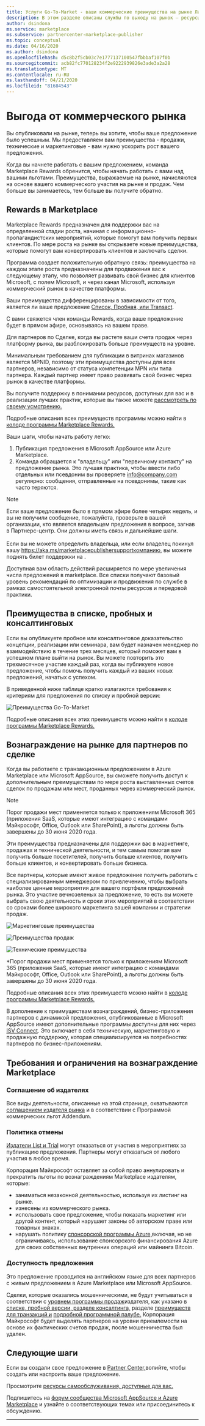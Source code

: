 ```yaml
---
title: Услуги Go-To-Market - ваши коммерческие преимущества на рынке Лазурный рынок
description: В этом разделе описаны службы по выходу на рынок — ресурсы Майкрософт, которые издатели могут использовать.
author: dsindona
ms.service: marketplace
ms.subservice: partnercenter-marketplace-publisher
ms.topic: conceptual
ms.date: 04/16/2020
ms.author: dsindona
ms.openlocfilehash: d5c8b2f5cb03c7e1777137100547fbbbaf107f0b
ms.sourcegitcommit: acb82fc770128234f2e9222939826e3ade3a2a28
ms.translationtype: MT
ms.contentlocale: ru-RU
ms.lasthandoff: 04/21/2020
ms.locfileid: "81684543"
---
```

# <a name="your-commercial-marketplace-benefits"></a>Выгода от коммерческого рынка

Вы опубликовали на рынке, теперь вы хотите, чтобы ваше предложение было успешным. Мы предоставляем вам преимущества - продажи, технические и маркетинговые - вам нужно ускорить рост вашего предложения.

Когда вы начнете работать с вашим предложением, команда Marketplace Rewards обренится, чтобы начать работать с вами над вашими льготами. Преимущества, выражаемые на рынке, начисляются на основе вашего коммерческого участия на рынке и продаж. Чем больше вы занимаетесь, тем больше вы получите обратно.

## <a name="marketplace-rewards"></a>Rewards в Marketplace

Marketplace Rewards предназначен для поддержки вас на определенной стадии роста, начиная с информационно-пропагандистских мероприятий, которые помогут вам получить первых клиентов. По мере роста на рынке вы открываете новые преимущества, которые помогут вам конвертировать клиентов и заключать сделки. 

Программа создает положительную обратную связь: преимущества на каждом этапе роста предназначены для продвижения вас к следующему этапу, что позволяет развивать свой бизнес для клиентов Microsoft, с полем Microsoft, и через канал Microsoft, используя коммерческий рынок в качестве платформы. 

Ваши преимущества дифференцированы в зависимости от того, является ли ваше предложение [Список, Пробная, или Transact](https://docs.microsoft.com/azure/marketplace/determine-your-listing-type#choose-a-publishing-option).

С вами свяжется член команды Rewards, когда ваше предложение будет в прямом эфире, основываясь на вашем праве. 

Для партнеров по Сделке, когда вы растете ваши счета продаж через платформу рынка, вы разблокировать больше преимуществ на уровне. 

Минимальным требованием для публикации в витринах магазинов является MPNID, поэтому эти преимущества доступны для всех партнеров, независимо от статуса компетенции MPN или типа партнера. Каждый партнер имеет право развивать свой бизнес через рынок в качестве платформы. 

Вы получите поддержку в понимании ресурсов, доступных для вас и в реализации лучших практик, которые вы также можете [рассмотреть по своему усмотрению.](https://partner.microsoft.com/asset/collection/azure-marketplace-and-appsource-publisher-toolkit#/) 

Подробные описания всех преимуществ программы можно найти в [колоде программы Marketplace Rewards.](https://aka.ms/marketplacerewards)

Ваши шаги, чтобы начать работу легко:

1. Публикация предложения в Microsoft AppSource или Azure Marketplace.
2. Команда обращается к "владельцу" или "первичному контакту" на предложение рынка. Это лучшая практика, чтобы ввести либо отдельных или псевдоним вы проверяете info@company.com регулярно: сообщения, отправленные на псевдонимы, такие как часто теряются.

>[!Note]
>Если ваше предложение было в прямом эфире более четырех недель, и вы не получили сообщение, пожалуйста, проверьте в вашей организации, кто является владельцем предложения в вопросе, загнав в Партнерс-центр. Они должны иметь связь и дальнейшие шаги. <br> <br> Если вы не можете определить владельца, или если владелец покинул вашу https://aka.ms/marketplacepublishersupportкомпанию, вы можете поднять билет поддержки на .

Доступная вам область действий расширяется по мере увеличения числа предложений в marketplace. Все списки получают базовый уровень рекомендаций по оптимизации и продвижения по службе в рамках самостоятельной электронной почты ресурсов и передовой практики.

## <a name="list-trial-and-consulting-benefits"></a>Преимущества в списке, пробных и консалтинговых

Если вы опубликуете пробное или консалтинговое доказательство концепции, реализации или семинара, вам будет назначен менеджер по взаимодействию в течение трех месяцев, который поможет вам в успешном плане выйти на рынок. Вы можете повторить это трехмесячное участие каждый раз, когда вы публикуете новое предложение, чтобы помочь получить каждый из ваших новых предложений, начатых с успехом.

В приведенной ниже таблице кратко излагаются требования к критериям для предложения по списку и пробной версии:

![Преимущества Go-To-Market](./media/marketplace-publishers-guide/gtm-eligibility-requirements.png)

Подробные описания всех этих преимуществ можно найти в [колоде программы Marketplace Rewards.](https://aka.ms/marketplacerewards)

## <a name="marketplace-rewards-for-transact-partners"></a>Вознаграждение на рынке для партнеров по сделке

Когда вы работаете с транзакционным предложением в Azure Marketplace или Microsoft AppSource, вы сможете получить доступ к дополнительным преимуществам по мере роста выставленных счетов сделок по продажам или мест, проданных через коммерческий рынок. 

>[!Note]
>Порог продажи мест применяется только к приложениям Microsoft 365 (приложения SaaS, которые имеют интеграцию с командами Майкрософт, Office, Outlook или SharePoint), а льготы должны быть завершены до 30 июня 2020 года.

Эти преимущества предназначены для поддержки вас в маркетинге, продажах и технической деятельности, и тем самым помогая вам получить больше посетителей, получить больше клиентов, получить больше клиентов, и конвертировать больше бизнеса.

Все партнеры, которые имеют живое предложение получить работать с специализированным менеджером по привлечению, чтобы выбрать наиболее ценные мероприятия для вашего портфеля предложений рынка. Это участие вечнозеленых за предложение, то есть вы можете выбрать свою деятельность и сроки этих мероприятий в соответствии со сроками более широкого маркетинга вашей компании и стратегии продаж. 

![Маркетинговые преимущества](./media/marketplace-publishers-guide/marketing-benefit.png)

![Преимущества продаж](./media/marketplace-publishers-guide/sales-benefit.png)

![Технические преимущества](./media/marketplace-publishers-guide/technical-benefit.png)

\*Порог продажи мест применяется только к приложениям Microsoft 365 (приложения SaaS, которые имеют интеграцию с командами Майкрософт, Office, Outlook или SharePoint), а льготы должны быть завершены до 30 июня 2020 года.

Подробные описания всех этих преимуществ можно найти в [колоде программы Marketplace Rewards.](https://aka.ms/marketplacerewards)

В дополнение к преимуществам вознаграждений, бизнес-приложения партнеров с динамикой предложения, опубликованные в Microsoft AppSource имеют дополнительные программы доступны для них через [ISV Connect](https://partner.microsoft.com/solutions/business-applications/isv-overview). Это включает в себя техническую, маркетинговую и продажную поддержку, которая специализируется на потребностях партнеров по бизнес-приложениям.

## <a name="marketplace-rewards-requirements-and-restrictions"></a>Требования и ограничения на вознаграждение Marketplace

### <a name="publisher-agreement"></a>Соглашение об издателях

Все виды деятельности, описанные на этой странице, охватываются [соглашением издателя рынка](https://go.microsoft.com/fwlink/?LinkID=699560) и в соответствии с Программой коммерческих льгот Addendum.

### <a name="cancellation-policy"></a>Политика отмены

[Издатели List и Trial](https://docs.microsoft.com/azure/marketplace/determine-your-listing-type) могут отказаться от участия в мероприятиях за публикацию предложения. Партнеры могут отказаться от любого участия в любое время. 

Корпорация Майкрософт оставляет за собой право аннулировать и прекратить льготы по вознаграждениям Marketplace издателям, которые: 

* заниматься незаконной деятельностью, используя их листинг на рынке.
* изнесены из коммерческого рынка. 
* использовать свое предложение, чтобы показать маркетинг или другой контент, который нарушает законы об авторском праве или товарных знаках.
* нарушать политику [спонсорской программы Azure,](https://azure.microsoft.com/offers/ms-azr-0036p/)включая, но не ограничиваясь, использование спонсорского финансирования Azure для своих собственных внутренних операций или майнинга Bitcoin. 

### <a name="offer-availability"></a>Доступность предложения

Это предложение проводится на английском языке для всех партнеров с живым предложением в Azure Marketplace или Microsoft AppSource.

Сделки, которые оказались мошенническими, не будут учитываться в соответствии с [уровнем программы продаж](https://aka.ms/marketplacepublisherrewards)издателя, как указано в [списке, пробной версии, разделе консалтинга,](#list-trial-and-consulting-benefits) разделе [преимуществ для транзакций и](#marketplace-rewards-for-transact-partners) [подробной программной палубе.](https://aka.ms/marketplacepublisherrewards) Корпорация Майкрософт будет выделять партнеров на уровни приемлемости на основе их фактических счетов продаж, после мошенничества был удален. 

## <a name="next-steps"></a>Следующие шаги

Если вы создали свое предложение в [Partner Center,](https://partner.microsoft.com/dashboard/commercial-marketplace/overview)вопийте, чтобы создать или настроить ваше предложение.

Просмотрите [ресурсы самообслуживания, доступные для вас.](https://partner.microsoft.com/asset/collection/azure-marketplace-and-appsource-publisher-toolkit#/)

Подпишитесь на [форум сообщества Microsoft AppSource и Azure Marketplace](https://www.microsoftpartnercommunity.com/t5/Azure-Marketplace-and-AppSource/bd-p/2222) и узнайте о соответствующих темах или присоединитесь к обсуждению.

---
